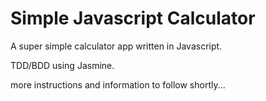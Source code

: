# Simple Javascript Calculator

A super simple calculator app written in Javascript.

TDD/BDD using Jasmine.

more instructions and information to follow shortly...
